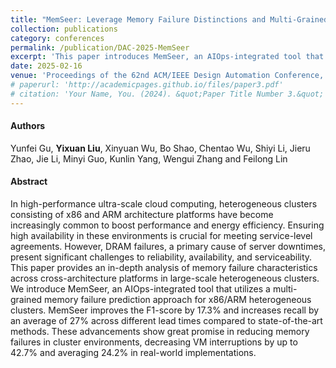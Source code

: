 ```yaml
---
title: "MemSeer: Leverage Memory Failure Distinctions and Multi-Grained Prediction in Ultra-Scale Heterogeneous X86/ARM Clusters"
collection: publications
category: conferences
permalink: /publication/DAC-2025-MemSeer
excerpt: 'This paper introduces MemSeer, an AIOps-integrated tool that predicts memory failures in x86/ARM heterogeneous clusters, achieving a 17.3% improvement in F1-score and 27% increase in recall, and reducing VM interruptions by up to 42.7% in real-world implementations.'
date: 2025-02-16
venue: 'Proceedings of the 62nd ACM/IEEE Design Automation Conference, DAC 2025'
# paperurl: 'http://academicpages.github.io/files/paper3.pdf'
# citation: 'Your Name, You. (2024). &quot;Paper Title Number 3.&quot; <i>GitHub Journal of Bugs</i>. 1(3).'
---
```

#### Authors

Yunfei Gu, **Yixuan Liu**, Xinyuan Wu, Bo Shao, Chentao Wu, Shiyi Li, Jieru Zhao, Jie Li, Minyi Guo, Kunlin Yang, Wengui Zhang and Feilong Lin

#### Abstract

In high-performance ultra-scale cloud computing, heterogeneous clusters consisting of x86 and ARM architecture platforms have become increasingly common to boost performance and energy efficiency. Ensuring high availability in these environments is crucial for meeting service-level agreements. However, DRAM failures, a primary cause of server downtimes, present significant challenges to reliability, availability, and serviceability. This paper provides an in-depth analysis of memory failure characteristics across cross-architecture platforms in large-scale heterogeneous clusters. We introduce MemSeer, an AIOps-integrated tool that utilizes a multi-grained memory failure prediction approach for x86/ARM heterogeneous clusters. MemSeer improves the F1-score by 17.3\% and increases recall by an average of 27\% across different lead times compared to state-of-the-art methods. These advancements show great promise in reducing memory failures in cluster environments, decreasing VM interruptions by up to 42.7\% and averaging 24.2\% in real-world implementations.
